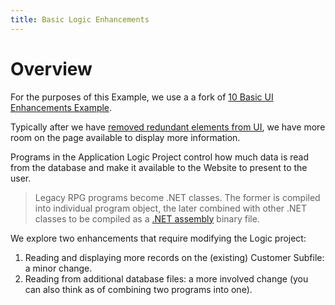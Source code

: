 ```yaml
---
title: Basic Logic Enhancements
---
```


# Overview

For the purposes of this Example, we use a a fork of [10 Basic UI Enhancements Example](/examples/sunfarm/sunfarm.html).

Typically after we have [removed redundant elements from UI](/examples/sunfarm/enhance-remove-redundant-elements.html), we have more room on the page available to display more information.

Programs in the Application Logic Project control how much data is read from the database and make it available to the Website to present to the user.

>Legacy RPG programs become .NET classes. The former is compiled into individual program object, the later combined with other .NET classes to be compiled as a [.NET assembly](https://learn.microsoft.com/en-us/dotnet/standard/assembly/) binary file. 

We explore two enhancements that require modifying the Logic project:

1. Reading and displaying more records on the (existing) Customer Subfile: a minor change.
2. Reading from additional database files: a more involved change (you can also think as of combining two programs into one).